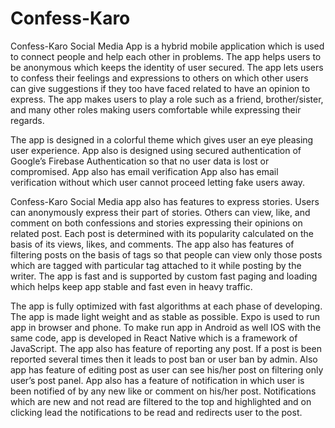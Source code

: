 # Confess-Karo

Confess-Karo Social Media App is a hybrid mobile application which is used to connect people and help each other in problems. The app helps users to be anonymous which keeps the identity of user secured. The app lets users to confess their feelings and expressions to others on which other users can give suggestions if they too have faced related to have an opinion to express. The app makes users to play a role such as a friend, brother/sister, and many other roles making users comfortable while expressing their regards. 

The app is designed in a colorful theme which gives user an eye pleasing user experience. App also is designed using secured authentication of Google’s Firebase Authentication so that no user data is lost or compromised. App also has email verification App also has email verification without which user cannot proceed letting fake users away. 

Confess-Karo Social Media app also has features to express stories. Users can anonymously express their part of stories. Others can view, like, and comment on both confessions and stories expressing their opinions on related post. Each post is determined with its popularity calculated on the basis of its views, likes, and comments. The app also has features of filtering posts on the basis of tags so that people can view only those posts which are tagged with particular tag attached to it while posting by the writer. The app is fast and is supported by custom fast paging and loading which helps keep app stable and fast even in heavy traffic. 

The app is fully optimized with fast algorithms at each phase of developing. The app is made light weight and as stable as possible. Expo is used to run app in browser and phone. To make run app in Android as well IOS with the same code, app is developed in React Native which is a framework of JavaScript.
The app also has feature of reporting any post. If a post is been reported several times then it leads to post ban or user ban by admin. Also app has feature of editing post as user can see his/her post on filtering only user’s post panel. App also has a feature of notification in which user is been notified of by any new like or comment on his/her post. Notifications which are new and not read are filtered to the top and highlighted and on clicking lead the notifications to be read and redirects user to the post. 

